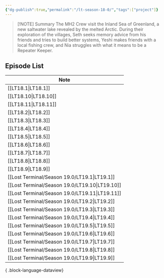 ```yaml
---
{"dg-publish":true,"permalink":"/lt-season-18-0/","tags":["project"]}
---
```



> [!NOTE] Summary
> <span query="get(summary)"></span><span class="lv-live-text">The MH2 Crew visit the Inland Sea of Greenland, a new saltwater lake revealed by the melted Arctic. During their exploration of the villages, Seth seeks memory advice from his friends and tries to build better systems, Yeshi makes friends with a local fishing crew, and Nia struggles with what it means to be a Repeater Keeper.</span><span type="end"></span>


## Episode List
| Note                                              |
| ------------------------------------------------- |
| [[LT18.1\|LT18.1]]                             |
| [[LT18.10\|LT18.10]]                           |
| [[LT18.11\|LT18.11]]                           |
| [[LT18.2\|LT18.2]]                             |
| [[LT18.3\|LT18.3]]                             |
| [[LT18.4\|LT18.4]]                             |
| [[LT18.5\|LT18.5]]                             |
| [[LT18.6\|LT18.6]]                             |
| [[LT18.7\|LT18.7]]                             |
| [[LT18.8\|LT18.8]]                             |
| [[LT18.9\|LT18.9]]                             |
| [[Lost Terminal/Season 19.0/LT19.1\|LT19.1]]   |
| [[Lost Terminal/Season 19.0/LT19.10\|LT19.10]] |
| [[Lost Terminal/Season 19.0/LT19.11\|LT19.11]] |
| [[Lost Terminal/Season 19.0/LT19.2\|LT19.2]]   |
| [[Lost Terminal/Season 19.0/LT19.3\|LT19.3]]   |
| [[Lost Terminal/Season 19.0/LT19.4\|LT19.4]]   |
| [[Lost Terminal/Season 19.0/LT19.5\|LT19.5]]   |
| [[Lost Terminal/Season 19.0/LT19.6\|LT19.6]]   |
| [[Lost Terminal/Season 19.0/LT19.7\|LT19.7]]   |
| [[Lost Terminal/Season 19.0/LT19.8\|LT19.8]]   |
| [[Lost Terminal/Season 19.0/LT19.9\|LT19.9]]   |

{ .block-language-dataview}


 